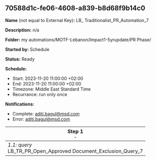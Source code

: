 ## 70588d1c-fe06-4608-a839-b8d68f9b14c0

**Name** (not equal to External Key)**:** LB_ Traditionalist_PR_Automation_7

**Description:** n/a

**Folder:** my automations/MOTF-Lebanon/Impact1-5yrupdate/PR Phase/

**Started by:** Schedule

**Status:** Ready

**Schedule:**

* Start: 2023-11-20 11:00:00 +02:00
* End: 2023-11-20 11:00:00 +02:00
* Timezone: Middle East Standard Time
* Recurrance: run only once

**Notifications:**

* Complete: aditi.bagul@msd.com
* Error: aditi.bagul@msd.com

| Step 1<br>_<small>-</small>_ |
| --- |
| _1.1: query_<br>LB_TR_PR_Open_Approved Document_Exclusion_Query_7 |

